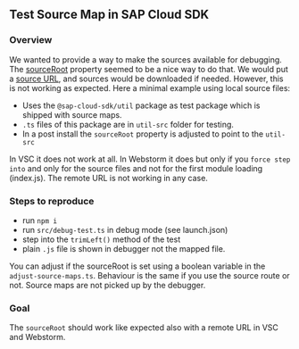 ## Test Source Map in SAP Cloud SDK

### Overview
 
We wanted to provide a way to make the sources available for debugging.
The [sourceRoot](https://www.typescriptlang.org/tsconfig#sourceRoot) property seemed to be a nice way to do that.
We would put a [source URL](https://raw.githubusercontent.com/SAP/cloud-sdk-js/main/packages/util/src/array.ts), and sources would be downloaded if needed.
However, this is not working as expected. Here a minimal example using local source files:

- Uses the `@sap-cloud-sdk/util` package as test package which is shipped with source maps.
- `.ts` files of this package are in `util-src` folder for testing.
- In a post install the `sourceRoot` property is adjusted to point to the `util-src`

In VSC it does not work at all.
In Webstorm it does but only if you `force step into` and only for the source files and not for the first module loading (index.js). 
The remote URL is not working in any case.

### Steps to reproduce

- run `npm i`
- run `src/debug-test.ts` in debug mode (see launch.json)
- step into the `trimLeft()` method of the test
- plain `.js` file is shown in debugger not the mapped file.

You can adjust if the sourceRoot is set using a boolean variable in the `adjust-source-maps.ts`.
Behaviour is the same if you use the source route or not. 
Source maps are not picked up by the debugger.

### Goal

The `sourceRoot` should work like expected also with a remote URL in VSC and Webstorm. 
